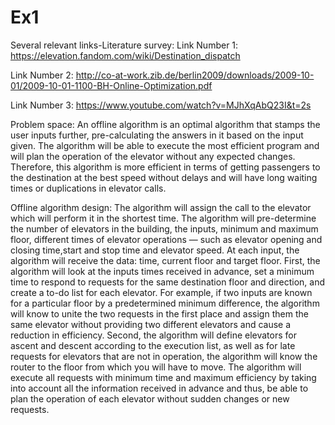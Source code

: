 # Ex1
Several relevant links-Literature survey:
Link Number 1:
https://elevation.fandom.com/wiki/Destination_dispatch  

Link Number 2: 
http://co-at-work.zib.de/berlin2009/downloads/2009-10-01/2009-10-01-1100-BH-Online-Optimization.pdf

Link Number 3:
https://www.youtube.com/watch?v=MJhXqAbQ23I&t=2s

Problem space:
An offline algorithm is an optimal algorithm that stamps the user inputs further, pre-calculating the answers in it based on the input given.
The algorithm will be able to execute the most efficient program and will plan the operation of the elevator without any expected changes. Therefore, this algorithm is more efficient in terms of getting passengers to the destination at the best speed without delays and will have long waiting times or duplications in elevator calls.

Offline algorithm design:
The algorithm will assign the call to the elevator which will perform it in the shortest time.
The algorithm will pre-determine the number of elevators in the building, the inputs, minimum and maximum floor, different times of elevator operations — such as elevator 
opening and closing time,start and stop time and elevator speed. At each input, the algorithm will receive the data: time, current floor and target floor. First, the algorithm will look at the inputs times received in advance, set a minimum time to respond to requests for the same destination floor and direction, and create a to-do list for each elevator. For example, if two inputs are known for a particular floor by a predetermined minimum difference, the algorithm will know to unite the two requests in the first place and assign them the same elevator without providing two different elevators and cause a reduction in efficiency.
Second, the algorithm will define elevators for ascent and descent according to the execution list, as well as for late requests for elevators that are not in operation, the algorithm will know the router to the floor from which you will have to move. The algorithm will execute all requests with minimum time and maximum efficiency by taking into account all the information received in advance and thus, be able to plan the operation of each elevator without sudden changes or new requests.
